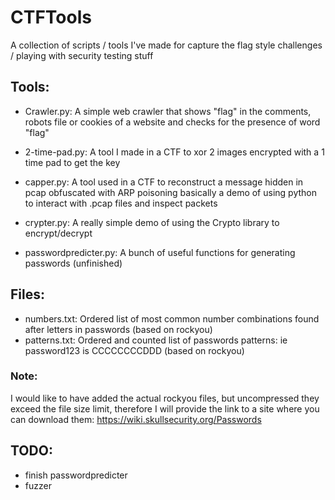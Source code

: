 # CTFTools
A collection of scripts / tools I've made for capture the flag style challenges / playing with security testing stuff


## Tools:

- Crawler.py: A simple web crawler that shows "flag" in the comments, robots file or cookies of a website and checks for the presence of word "flag"

- 2-time-pad.py: A tool I made in a CTF to xor 2 images encrypted with a 1 time pad to get the key

- capper.py: A tool used in a CTF to reconstruct a message hidden in pcap obfuscated with ARP poisoning
			 basically a demo of using python to interact with .pcap files and inspect packets

- crypter.py: A really simple demo of using the Crypto library to encrypt/decrypt 

- passwordpredicter.py: A bunch of useful functions for generating passwords (unfinished)

## Files:

 - numbers.txt: Ordered list of most common number combinations found after letters in passwords (based on rockyou)
 - patterns.txt: Ordered and counted list of passwords patterns: ie password123 is CCCCCCCCDDD (based on rockyou)

### Note:

I would like to have added the actual rockyou files, but uncompressed they exceed the file size limit, therefore I will provide the link to a site where you can download them: https://wiki.skullsecurity.org/Passwords


## TODO:
 
 - finish passwordpredicter
 - fuzzer

